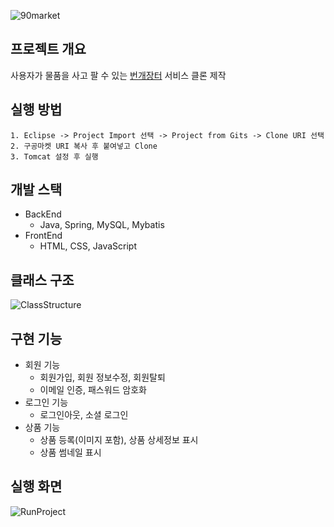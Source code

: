 ![90market](https://user-images.githubusercontent.com/48228245/80719018-d6b5fd00-8b35-11ea-9edc-627a5660cc03.png)

## 프로젝트 개요
사용자가 물품을 사고 팔 수 있는 [번개장터](https://m.bunjang.co.kr/) 서비스 클론 제작

## 실행 방법
```
1. Eclipse -> Project Import 선택 -> Project from Gits -> Clone URI 선택
2. 구공마켓 URI 복사 후 붙여넣고 Clone
3. Tomcat 설정 후 실행
```
## 개발 스택
- BackEnd
  - Java, Spring, MySQL, Mybatis
- FrontEnd
  - HTML, CSS, JavaScript

## 클래스 구조
![ClassStructure](https://user-images.githubusercontent.com/48228245/80710943-86856d80-8b2a-11ea-88f0-6d2ab1df7c6e.png)

## 구현 기능
- 회원 기능
  - 회원가입, 회원 정보수정, 회원탈퇴
  - 이메일 인증, 패스워드 암호화
- 로그인 기능
  - 로그인아웃, 소셜 로그인
- 상품 기능
  - 상품 등록(이미지 포함), 상품 상세정보 표시
  - 상품 썸네일 표시
  
## 실행 화면
![RunProject](https://user-images.githubusercontent.com/48228245/80718831-99ea0600-8b35-11ea-9dbc-61eb9aa345ee.png)
